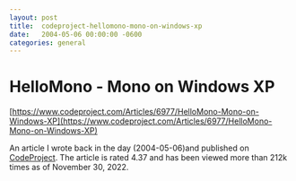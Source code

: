 ```yaml
---
layout:	post
title:	codeproject-hellomono-mono-on-windows-xp
date:	2004-05-06 00:00:00 -0600
categories:	general
---
```


# HelloMono - Mono on Windows XP

[https://www.codeproject.com/Articles/6977/HelloMono-Mono-on-Windows-XP](https://www.codeproject.com/Articles/6977/HelloMono-Mono-on-Windows-XP)

An article I wrote back in the day (2004-05-06)and published on [CodeProject](https://www.codeproject.com/). The article is rated 4.37 and has been viewed more than 212k times as of November 30, 2022.